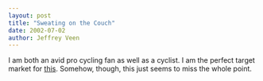 ```yaml
--- 
layout: post
title: "Sweating on the Couch"
date: 2002-07-02
author: Jeffrey Veen
---
```

I am both an avid pro cycling fan as well as a cyclist. I am the perfect target market for [this][]. Somehow, though, this just seems to miss the whole point.

[this]: http://www.gamekult.com/tout/jeux/fiche_screenshots.html?cmedia=ME0000187294